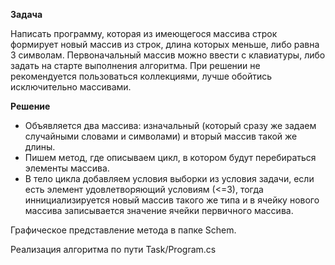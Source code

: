 **Задача**

Написать программу, которая из имеющегося массива строк формирует новый массив из строк, длина которых меньше, либо равна 3 символам. Первоначальный массив можно ввести с клавиатуры, либо задать на старте выполнения алгоритма. При решении не рекомендуется пользоваться коллекциями, лучше обойтись исключительно массивами.

**Решение**

* Объявляется два массива: изначальный (который сразу же задаем случайными словами и символами) и вторый массив такой же длины.
* Пишем метод, где описываем цикл, в котором будут перебираться элементы массива.
* В тело цикла добавляем условия выборки из условия задачи, если есть элемент удовлетворяющий условиям (<=3), тогда иннициализируется новый массив такого же типа и в ячейку нового массива записывается значение ячейки первичного массива.

Графическое представление метода в папке Schem.

Реализация алгоритма по пути Task/Program.cs

